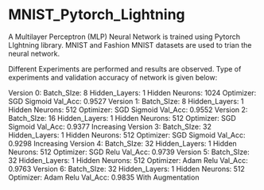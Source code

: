 # MNIST_Pytorch_Lightning
A Multilayer Perceptron (MLP) Neural Network is trained using Pytorch LIghtning library.
MNIST and Fashion MNIST datasets are used to trian the neural network.

Different Experiments are performed and results are observed. Type of experiments and validation accuracy of network is given below:

Version 0:	Batch_SIze: 8	  Hidden_Layers: 1	Hidden Neurons: 1024	Optimizer: SGD		Sigmoid		Val_Acc: 0.9527
Version 1:	Batch_SIze: 8	  Hidden_Layers: 1	Hidden Neurons: 512	  Optimizer: SGD		Sigmoid		Val_Acc: 0.9552
Version 2:	Batch_SIze: 16	Hidden_Layers: 1	Hidden Neurons: 512	  Optimizer: SGD		Sigmoid		Val_Acc: 0.9377 	Increasing
Version 3:	Batch_SIze: 32	Hidden_Layers: 1	Hidden Neurons: 512	  Optimizer: SGD		Sigmoid		Val_Acc: 0.9298	  Increasing
Version 4:	Batch_SIze: 32	Hidden_Layers: 1	Hidden Neurons: 512	  Optimizer: SGD		Relu			Val_Acc: 0.9739
Version 5:	Batch_SIze: 32	Hidden_Layers: 1	Hidden Neurons: 512	  Optimizer: Adam	  Relu			Val_Acc: 0.9763
Version 6:	Batch_SIze: 32	Hidden_Layers: 1	Hidden Neurons: 512	  Optimizer: Adam	  Relu	    Val_Acc: 0.9835   With Augmentation
